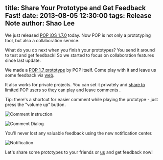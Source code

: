 title: Share Your Prototype and Get Feedback Fast!
date: 2013-08-05 12:30:00
tags: Release Note
author: Shao Lee
---

We just released [POP iOS 1.7.0](https://itunes.apple.com/us/app/pop-prototyping-on-paper/id555647796?mt=8) today. Now POP is not only a prototyping tool, but also a collaboration service.

What do you do next when you finish your prototypes? You send it around to test and get feedback! So we started to focus on collaboration features since last update.

We made a [POP 1.7 prototype](http://popapp.in/w#!/projects/51fad1996630e3083900086c/preview) by POP itself. Come play with it and leave us some feedback via [web](http://popapp.in/w#!/projects/51fad1996630e3083900086c/mockups).

It also works for private projects. You can set it privately and [share to limited POP users](/blog/new-private-projects-and-in-app-sharing/) so they can play and leave comments .

Tip: there's a shortcut for easier comment while playing the prototype - just press the "volume up" button.

![Comment Instruction](/img/posts/share-your-prototype-and-get-feedback-fast/instruction.jpg)

![Comment Dialog](/img/posts/share-your-prototype-and-get-feedback-fast/comment-dialog.jpg)

You'll never lost any valuable feedback using the new notification center.

![Notification](/img/posts/share-your-prototype-and-get-feedback-fast/notification.jpg)

Let's share some prototypes to your friends or [us](mailto:team@popapp.in) and get feedback now!
